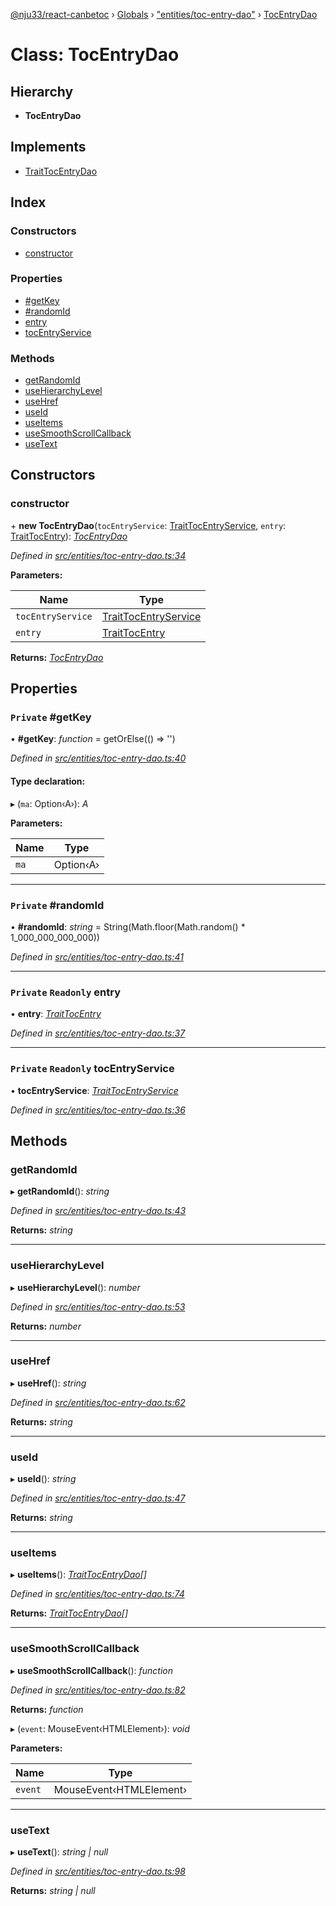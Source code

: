 [@nju33/react-canbetoc](../README.md) › [Globals](../globals.md) › ["entities/toc-entry-dao"](../modules/_entities_toc_entry_dao_.md) › [TocEntryDao](_entities_toc_entry_dao_.tocentrydao.md)

# Class: TocEntryDao

## Hierarchy

* **TocEntryDao**

## Implements

* [TraitTocEntryDao](../interfaces/_entities_toc_entry_dao_.traittocentrydao.md)

## Index

### Constructors

* [constructor](_entities_toc_entry_dao_.tocentrydao.md#constructor)

### Properties

* [#getKey](_entities_toc_entry_dao_.tocentrydao.md#private-#getkey)
* [#randomId](_entities_toc_entry_dao_.tocentrydao.md#private-#randomid)
* [entry](_entities_toc_entry_dao_.tocentrydao.md#private-readonly-entry)
* [tocEntryService](_entities_toc_entry_dao_.tocentrydao.md#private-readonly-tocentryservice)

### Methods

* [getRandomId](_entities_toc_entry_dao_.tocentrydao.md#getrandomid)
* [useHierarchyLevel](_entities_toc_entry_dao_.tocentrydao.md#usehierarchylevel)
* [useHref](_entities_toc_entry_dao_.tocentrydao.md#usehref)
* [useId](_entities_toc_entry_dao_.tocentrydao.md#useid)
* [useItems](_entities_toc_entry_dao_.tocentrydao.md#useitems)
* [useSmoothScrollCallback](_entities_toc_entry_dao_.tocentrydao.md#usesmoothscrollcallback)
* [useText](_entities_toc_entry_dao_.tocentrydao.md#usetext)

## Constructors

###  constructor

\+ **new TocEntryDao**(`tocEntryService`: [TraitTocEntryService](../interfaces/_entities_toc_entry_service_.traittocentryservice.md), `entry`: [TraitTocEntry](../interfaces/_entities_toc_entry_.traittocentry.md)): *[TocEntryDao](_entities_toc_entry_dao_.tocentrydao.md)*

*Defined in [src/entities/toc-entry-dao.ts:34](https://github.com/nju33/react-canbetoc/blob/d6b2f5b/src/entities/toc-entry-dao.ts#L34)*

**Parameters:**

Name | Type |
------ | ------ |
`tocEntryService` | [TraitTocEntryService](../interfaces/_entities_toc_entry_service_.traittocentryservice.md) |
`entry` | [TraitTocEntry](../interfaces/_entities_toc_entry_.traittocentry.md) |

**Returns:** *[TocEntryDao](_entities_toc_entry_dao_.tocentrydao.md)*

## Properties

### `Private` #getKey

• **#getKey**: *function* = getOrElse(() => '')

*Defined in [src/entities/toc-entry-dao.ts:40](https://github.com/nju33/react-canbetoc/blob/d6b2f5b/src/entities/toc-entry-dao.ts#L40)*

#### Type declaration:

▸ (`ma`: Option‹A›): *A*

**Parameters:**

Name | Type |
------ | ------ |
`ma` | Option‹A› |

___

### `Private` #randomId

• **#randomId**: *string* = String(Math.floor(Math.random() * 1_000_000_000_000))

*Defined in [src/entities/toc-entry-dao.ts:41](https://github.com/nju33/react-canbetoc/blob/d6b2f5b/src/entities/toc-entry-dao.ts#L41)*

___

### `Private` `Readonly` entry

• **entry**: *[TraitTocEntry](../interfaces/_entities_toc_entry_.traittocentry.md)*

*Defined in [src/entities/toc-entry-dao.ts:37](https://github.com/nju33/react-canbetoc/blob/d6b2f5b/src/entities/toc-entry-dao.ts#L37)*

___

### `Private` `Readonly` tocEntryService

• **tocEntryService**: *[TraitTocEntryService](../interfaces/_entities_toc_entry_service_.traittocentryservice.md)*

*Defined in [src/entities/toc-entry-dao.ts:36](https://github.com/nju33/react-canbetoc/blob/d6b2f5b/src/entities/toc-entry-dao.ts#L36)*

## Methods

###  getRandomId

▸ **getRandomId**(): *string*

*Defined in [src/entities/toc-entry-dao.ts:43](https://github.com/nju33/react-canbetoc/blob/d6b2f5b/src/entities/toc-entry-dao.ts#L43)*

**Returns:** *string*

___

###  useHierarchyLevel

▸ **useHierarchyLevel**(): *number*

*Defined in [src/entities/toc-entry-dao.ts:53](https://github.com/nju33/react-canbetoc/blob/d6b2f5b/src/entities/toc-entry-dao.ts#L53)*

**Returns:** *number*

___

###  useHref

▸ **useHref**(): *string*

*Defined in [src/entities/toc-entry-dao.ts:62](https://github.com/nju33/react-canbetoc/blob/d6b2f5b/src/entities/toc-entry-dao.ts#L62)*

**Returns:** *string*

___

###  useId

▸ **useId**(): *string*

*Defined in [src/entities/toc-entry-dao.ts:47](https://github.com/nju33/react-canbetoc/blob/d6b2f5b/src/entities/toc-entry-dao.ts#L47)*

**Returns:** *string*

___

###  useItems

▸ **useItems**(): *[TraitTocEntryDao](../interfaces/_entities_toc_entry_dao_.traittocentrydao.md)[]*

*Defined in [src/entities/toc-entry-dao.ts:74](https://github.com/nju33/react-canbetoc/blob/d6b2f5b/src/entities/toc-entry-dao.ts#L74)*

**Returns:** *[TraitTocEntryDao](../interfaces/_entities_toc_entry_dao_.traittocentrydao.md)[]*

___

###  useSmoothScrollCallback

▸ **useSmoothScrollCallback**(): *function*

*Defined in [src/entities/toc-entry-dao.ts:82](https://github.com/nju33/react-canbetoc/blob/d6b2f5b/src/entities/toc-entry-dao.ts#L82)*

**Returns:** *function*

▸ (`event`: MouseEvent‹HTMLElement›): *void*

**Parameters:**

Name | Type |
------ | ------ |
`event` | MouseEvent‹HTMLElement› |

___

###  useText

▸ **useText**(): *string | null*

*Defined in [src/entities/toc-entry-dao.ts:98](https://github.com/nju33/react-canbetoc/blob/d6b2f5b/src/entities/toc-entry-dao.ts#L98)*

**Returns:** *string | null*
